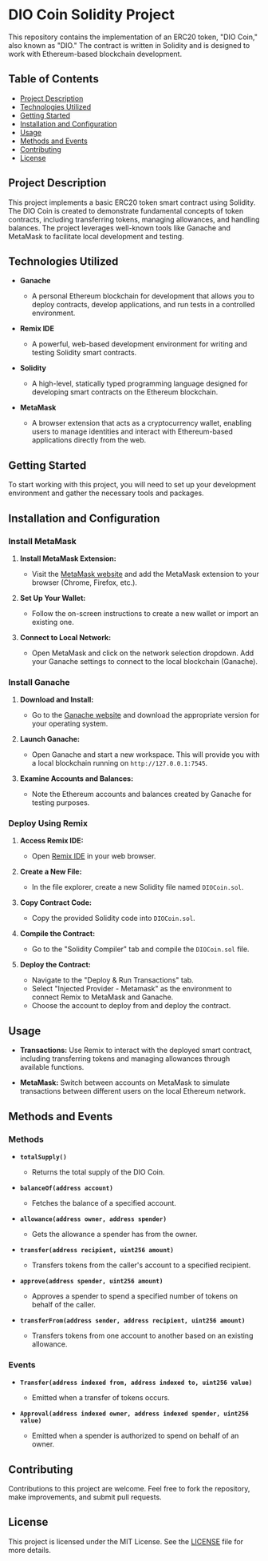 # DIO Coin Solidity Project

This repository contains the implementation of an ERC20 token, "DIO Coin," also known as "DIO." The contract is written in Solidity and is designed to work with Ethereum-based blockchain development.

## Table of Contents

- [Project Description](#project-description)
- [Technologies Utilized](#technologies-utilized)
- [Getting Started](#getting-started)
- [Installation and Configuration](#installation-and-configuration)
- [Usage](#usage)
- [Methods and Events](#methods-and-events)
- [Contributing](#contributing)
- [License](#license)

## Project Description

This project implements a basic ERC20 token smart contract using Solidity. The DIO Coin is created to demonstrate fundamental concepts of token contracts, including transferring tokens, managing allowances, and handling balances. The project leverages well-known tools like Ganache and MetaMask to facilitate local development and testing.

## Technologies Utilized

- **Ganache**
  - A personal Ethereum blockchain for development that allows you to deploy contracts, develop applications, and run tests in a controlled environment.

- **Remix IDE**
  - A powerful, web-based development environment for writing and testing Solidity smart contracts.

- **Solidity**
  - A high-level, statically typed programming language designed for developing smart contracts on the Ethereum blockchain.

- **MetaMask**
  - A browser extension that acts as a cryptocurrency wallet, enabling users to manage identities and interact with Ethereum-based applications directly from the web.

## Getting Started

To start working with this project, you will need to set up your development environment and gather the necessary tools and packages.

## Installation and Configuration

### Install MetaMask

1. **Install MetaMask Extension:**
   - Visit the [MetaMask website](https://metamask.io/) and add the MetaMask extension to your browser (Chrome, Firefox, etc.).
   
2. **Set Up Your Wallet:**
   - Follow the on-screen instructions to create a new wallet or import an existing one.

3. **Connect to Local Network:**
   - Open MetaMask and click on the network selection dropdown. Add your Ganache settings to connect to the local blockchain (Ganache).

### Install Ganache

1. **Download and Install:**
   - Go to the [Ganache website](https://trufflesuite.com/ganache/) and download the appropriate version for your operating system.
   
2. **Launch Ganache:**
   - Open Ganache and start a new workspace. This will provide you with a local blockchain running on `http://127.0.0.1:7545`.

3. **Examine Accounts and Balances:**
   - Note the Ethereum accounts and balances created by Ganache for testing purposes.

### Deploy Using Remix

1. **Access Remix IDE:**
   - Open [Remix IDE](https://remix.ethereum.org/) in your web browser.

2. **Create a New File:**
   - In the file explorer, create a new Solidity file named `DIOCoin.sol`.

3. **Copy Contract Code:**
   - Copy the provided Solidity code into `DIOCoin.sol`.

4. **Compile the Contract:**
   - Go to the "Solidity Compiler" tab and compile the `DIOCoin.sol` file.

5. **Deploy the Contract:**
   - Navigate to the "Deploy & Run Transactions" tab.
   - Select "Injected Provider - Metamask" as the environment to connect Remix to MetaMask and Ganache.
   - Choose the account to deploy from and deploy the contract.

## Usage

- **Transactions:** Use Remix to interact with the deployed smart contract, including transferring tokens and managing allowances through available functions.

- **MetaMask:** Switch between accounts on MetaMask to simulate transactions between different users on the local Ethereum network.

## Methods and Events

### Methods

- **`totalSupply()`**
  - Returns the total supply of the DIO Coin.

- **`balanceOf(address account)`**
  - Fetches the balance of a specified account.

- **`allowance(address owner, address spender)`**
  - Gets the allowance a spender has from the owner.

- **`transfer(address recipient, uint256 amount)`**
  - Transfers tokens from the caller's account to a specified recipient.

- **`approve(address spender, uint256 amount)`**
  - Approves a spender to spend a specified number of tokens on behalf of the caller.

- **`transferFrom(address sender, address recipient, uint256 amount)`**
  - Transfers tokens from one account to another based on an existing allowance.

### Events

- **`Transfer(address indexed from, address indexed to, uint256 value)`**
  - Emitted when a transfer of tokens occurs.

- **`Approval(address indexed owner, address indexed spender, uint256 value)`**
  - Emitted when a spender is authorized to spend on behalf of an owner.

## Contributing

Contributions to this project are welcome. Feel free to fork the repository, make improvements, and submit pull requests.

## License

This project is licensed under the MIT License. See the [LICENSE](LICENSE) file for more details.
